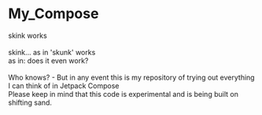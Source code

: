 # My_Compose
skink works
<br /><br />
skink... as in 'skunk' works<br />
as in: does it even work?<br /><br />
Who knows? - But in any event this is my repository of trying out everything I can think of in Jetpack Compose
<br />
Please keep in mind that this code is experimental and is being built on shifting sand.
<br />
